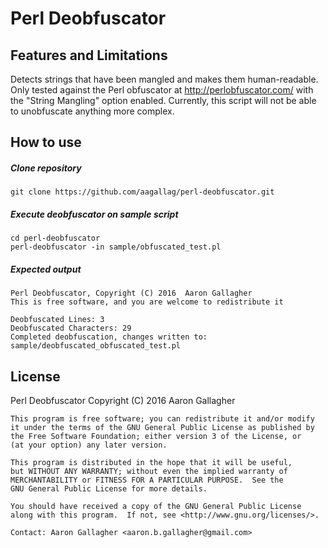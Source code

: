 # Perl Deobfuscator

## Features and Limitations
Detects strings that have been mangled and makes them human-readable.
Only tested against the Perl obfuscator at http://perlobfuscator.com/ with
the "String Mangling" option enabled.  Currently, this script will not be
able to unobfuscate anything more complex.

## How to use

##### Clone repository
```
git clone https://github.com/aagallag/perl-deobfuscator.git
```

##### Execute deobfuscator on sample script
```
cd perl-deobfuscator
perl-deobfuscator -in sample/obfuscated_test.pl
```

##### Expected output
```
Perl Deobfuscator, Copyright (C) 2016  Aaron Gallagher
This is free software, and you are welcome to redistribute it

Deobfuscated Lines: 3
Deobfuscated Characters: 29
Completed deobfuscation, changes written to: sample/deobfuscated_obfuscated_test.pl
```

## License
  Perl Deobfuscator
 	Copyright (C) 2016  Aaron Gallagher
 
	This program is free software; you can redistribute it and/or modify
	it under the terms of the GNU General Public License as published by
	the Free Software Foundation; either version 3 of the License, or
	(at your option) any later version.

	This program is distributed in the hope that it will be useful,
	but WITHOUT ANY WARRANTY; without even the implied warranty of
	MERCHANTABILITY or FITNESS FOR A PARTICULAR PURPOSE.  See the
	GNU General Public License for more details.

	You should have received a copy of the GNU General Public License
	along with this program.  If not, see <http://www.gnu.org/licenses/>.

 	Contact: Aaron Gallagher <aaron.b.gallagher@gmail.com>
